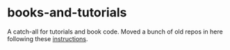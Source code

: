 books-and-tutorials
===================

A catch-all for tutorials and book code. Moved a bunch of old repos in here following these [instructions](http://bpeirce.me/moving-one-git-repository-into-another.html).
